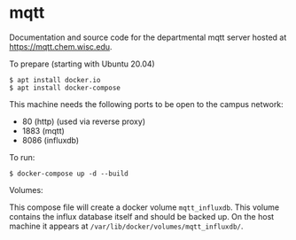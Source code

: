 # mqtt

Documentation and source code for the departmental mqtt server hosted at https://mqtt.chem.wisc.edu.

To prepare (starting with Ubuntu 20.04)
```
$ apt install docker.io
$ apt install docker-compose
```

This machine needs the following ports to be open to the campus network:
- 80 (http) (used via reverse proxy)
- 1883 (mqtt)
- 8086 (influxdb)

To run:
```
$ docker-compose up -d --build
```

Volumes:

This compose file will create a docker volume `mqtt_influxdb`.
This volume contains the influx database itself and should be backed up.
On the host machine it appears at `/var/lib/docker/volumes/mqtt_influxdb/`.